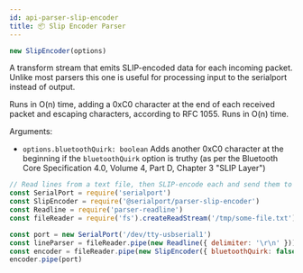 ```yaml
---
id: api-parser-slip-encoder
title: 📦 Slip Encoder Parser
---
```

```ts
new SlipEncoder(options)
```

A transform stream that emits SLIP-encoded data for each incoming packet. Unlike most parsers this one is useful for processing input to the serialport instead of output.

Runs in O(n) time, adding a 0xC0 character at the end of each received packet and escaping characters, according to RFC 1055. Runs in O(n) time.

Arguments:
- `options.bluetoothQuirk: boolean` Adds another 0xC0 character at the beginning if the `bluetoothQuirk` option is truthy (as per the Bluetooth Core Specification 4.0, Volume 4, Part D, Chapter 3 "SLIP Layer")

```js
// Read lines from a text file, then SLIP-encode each and send them to a serial port
const SerialPort = require('serialport')
const SlipEncoder = require('@serialport/parser-slip-encoder')
const Readline = require('parser-readline')
const fileReader = require('fs').createReadStream('/tmp/some-file.txt')

const port = new SerialPort('/dev/tty-usbserial1')
const lineParser = fileReader.pipe(new Readline({ delimiter: '\r\n' }))
const encoder = fileReader.pipe(new SlipEncoder({ bluetoothQuirk: false }))
encoder.pipe(port)
```

